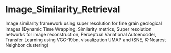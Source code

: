 # Image_Similarity_Retrieval
Image similarity framework using super resolution for fine grain geological images (Dynamic Time Wrapping, Similarity metrics, Super resolution networks for image reconstruction, Perceptual Variational Autoencoder, Transfer Learning using VGG-19bn, visualization UMAP and tSNE, K-Nearest Neighbor clustering)
